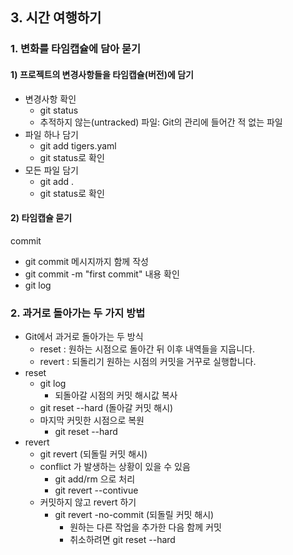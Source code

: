 ## 3. 시간 여행하기
### 1. 변화를 타임캡슐에 담아 묻기
#### 1) 프로젝트의 변경사항들을 타임캡슐(버전)에 담기

- 변경사항 확인
  - git status
  - 추적하지 않는(untracked) 파일: Git의 관리에 들어간 적 없는 파일
- 파일 하나 담기
  - git add tigers.yaml
  - git status로 확인
- 모든 파일 담기
  - git add .
  - git status로 확인

#### 2) 타임캡슐 묻기
commit
- git commit
메시지까지 함께 작성
- git commit -m "first commit"
내용 확인
- git log

### 2. 과거로 돌아가는 두 가지 방법
- Git에서 과거로 돌아가는 두 방식
  - reset : 원하는 시점으로 돌아간 뒤 이후 내역들을 지웁니다.
  - revert : 되돌리기 원하는 시점의 커밋을 거꾸로 실행합니다.
- reset
  - git log
    - 되돌아갈 시점의 커밋 해시값 복사
  - git reset --hard (돌아갈 커밋 해시)
  - 마지막 커밋한 시점으로 복원
    - git reset --hard
- revert
  - git revert (되돌릴 커밋 해시)
  - conflict 가 발생하는 상황이 있을 수 있음
    - git add/rm 으로 처리
    - git revert --contivue
  - 커밋하지 않고 revert 하기
    - git revert -no-commit (되돌릴 커밋 해시)
      - 원하는 다른 작업을 추가한 다음 함께 커밋
      - 취소하려면 git reset --hard
